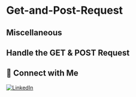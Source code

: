 # Get-and-Post-Request

## Miscellaneous 
## Handle the GET & POST Request 

## 🔗 Connect with Me
[![LinkedIn](https://img.shields.io/badge/LinkedIn-blue?logo=linkedin&logoColor=white)](https://linkedin.com/in/albenus-murmu-339ba128a)
